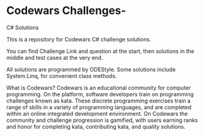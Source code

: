 # Codewars Challenges-
C# Solutions

This is a repository for Codewars C# challenge solutions.

You can find Challenge Link and question at the start,
then solutions in the middle and test cases at the very end.

All solutions are programmed by ODEStyle.
Some solutions include System.Linq, for convenient class methods.


What is Codewars?
Codewars is an educational community for computer programming. On the platform, software developers train on programming challenges known as kata. These discrete programming exercises train a range of skills in a variety of programming languages, and are completed within an online integrated development environment. On Codewars the community and challenge progression is gamified, with users earning ranks and honor for completing kata, contributing kata, and quality solutions.
